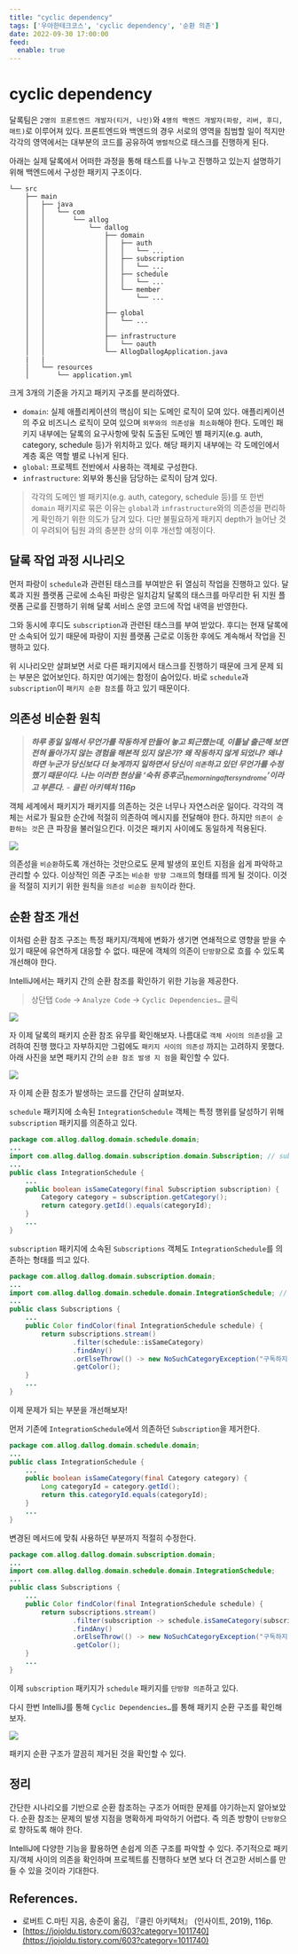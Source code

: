 ```yaml
---
title: "cyclic dependency"
tags: ['우아한테크코스', 'cyclic dependency', '순환 의존']
date: 2022-09-30 17:00:00
feed:
  enable: true
---
```


# cyclic dependency

달록팀은 `2명의 프론트엔드 개발자(티거, 나인)`와 `4명의 백엔드 개발자(파랑, 리버, 후디, 매트)`로 이루어져 있다. 프론트엔드와 백엔드의 경우 서로의 영역을 침범할 일이 적지만 각각의 영역에서는 대부분의 코드를 공유하여 `병렬적`으로 태스크를 진행하게 된다.

아래는 실제 달록에서 어떠한 과정을 통해 태스트를 나누고 진행하고 있는지 설명하기 위해 백엔드에서 구성한 패키지 구조이다.

```
└── src
    ├── main
    │   ├── java
    │   │   └── com
    │   │       └── allog
    │   │           └── dallog
    │   │               ├── domain
    │   │               │   ├── auth
    │   │               │   │   └── ...
    │   │               │   ├── subscription
    │   │               │   │   └── ...
    │   │               │   ├── schedule
    │   │               │   │   └── ...
    │   │               │   └── member
    │   │               │       └── ...
    │   │               │    
    │   │               ├── global
    │   │               │   └── ...
    │   │               │     
    │   │               ├── infrastructure
    │   │               │   └── oauth
    │   │               └── AllogDallogApplication.java
    |   |
    │   └── resources
    │       └── application.yml
```

크게 3개의 기준을 가지고 패키지 구조를 분리하였다.

- `domain`: 실제 애플리케이션의 핵심이 되는 도메인 로직이 모여 있다. 애플리케이션의 주요 비즈니스 로직이 모여 있으며 `외부와의 의존성을 최소화`해야 한다. 도메인 패키지 내부에는 달록의 요구사항에 맞춰 도출된 도메인 별 패키지(e.g. auth, category, schedule 등)가 위치하고 있다. 해당 패키지 내부에는 각 도메인에서 계층 혹은 역할 별로 나뉘게 된다.
- `global`: 프로젝트 전반에서 사용하는 객체로 구성한다.
- `infrastructure`: 외부와 통신을 담당하는 로직이 담겨 있다.

> 각각의 도메인 별 패키지(e.g. auth, category, schedule 등)를 또 한번 `domain` 패키지로 묶은 이유는 `global`과 `infrastructure`와의 의존성을 편리하게 확인하기 위한 의도가 담겨 있다. 다만 불필요하게 패키지 depth가 늘어난 것이 우려되어 팀원 과의 충분한 상의 이후 개선할 예정이다.
> 

## 달록 작업 과정 시나리오

먼저 파랑이 `schedule`과 관련된 태스크를 부여받은 뒤 열심히 작업을 진행하고 있다. 달록과 지원 플랫폼 근로에 소속된 파랑은 일치감치 달록의 태스크를 마무리한 뒤 지원 플랫폼 근로를 진행하기 위해 달록 서비스 운영 코드에 작업 내역을 반영한다.

그와 동시에 후디도 `subscription`과 관련된 태스크를 부여 받았다. 후디는 현재 달록에만 소속되어 있기 때문에 파랑이 지원 플랫폼 근로로 이동한 후에도 계속해서 작업을 진행하고 있다. 

위 시나리오만 살펴보면 서로 다른 패키지에서 태스크를 진행하기 때문에 크게 문제 되는 부분은 없어보인다. 하지만 여기에는 함정이 숨어있다. 바로 `schedule`과 `subscription`이 `패키지 순환 참조`를 하고 있기 때문이다.

## 의존성 비순환 원칙

> ***하루 종일 일해서 무언가를 작동하게 만들어 놓고 퇴근했는데, 이틑날 출근해 보면 전혀 돌아가지 않는 경험을 해본적 있지 않은가? 왜 작동하지 않게 되었나? 왜냐하면 누군가 당신보다 더 늦게까지 일하면서 당신이 `의존`하고 있던 무언가를 수정했기 때문이다. 나는 이러한 현상을 ‘숙취 증후군$_{the morning after syndrome}$’이라고 부른다.***  - ***클린 아키텍처 116p***
> 

객체 세계에서 패키지가 패키지를 의존하는 것은 너무나 자연스러운 일이다. 각각의 객체는 서로가 필요한 순간에 적절히 의존하여 메시지를 전달해야 한다. 하지만 `의존이 순환하는 것`은 큰 파장을 불러일으킨다. 이것은 패키지 사이에도 동일하게 적용된다.

![](./cyclic-dependency/image-1.png)

의존성을 `비순환`하도록 개선하는 것만으로도 문제 발생의 포인트 지점을 쉽게 파악하고 관리할 수 있다. 이상적인 의존 구조는 `비순환 방향 그래프`의 형태를 띄게 될 것이다. 이것을 적절히 지키기 위한 원칙을 `의존성 비순환 원칙`이라 한다. 

## 순환 참조 개선

이처럼 순환 참조 구조는 특정 패키지/객체에 변화가 생기면 연쇄적으로 영향을 받을 수 있기 때문에 유연하게 대응할 수 없다. 때문에 객체의 의존이 `단방향`으로 흐를 수 있도록 개선해야 한다. 

IntelliJ에서는 패키지 간의 순환 참조를 확인하기 위한 기능을 제공한다.

> 상단탭 `Code` → `Analyze Code` → `Cyclic Dependencies…` 클릭

![](./cyclic-dependency/image-2.png)

자 이제 달록의 패키지 순환 참조 유무를 확인해보자. 나름대로 `객체 사이의 의존성`을 고려하여 진행 했다고 자부하지만 그럼에도 `패키지 사이의 의존성` 까지는 고려하지 못했다. 아래 사진을 보면 패키지 간의 `순환 참조 발생 지 점`을 확인할 수 있다.

![](./cyclic-dependency/image-3.png)

자 이제 순환 참조가 발생하는 코드를 간단히 살펴보자.

`schedule` 패키지에 소속된 `IntegrationSchedule` 객체는 특정 행위를 달성하기 위해 `subscription` 패키지를 의존하고 있다.

```java
package com.allog.dallog.domain.schedule.domain;
...
import com.allog.dallog.domain.subscription.domain.Subscription; // subscription 패키지 의존
...
public class IntegrationSchedule {
    ...
    public boolean isSameCategory(final Subscription subscription) {
        Category category = subscription.getCategory();
        return category.getId().equals(categoryId);
    }
    ...
}
```

`subscription` 패키지에 소속된 `Subscriptions` 객체도 `IntegrationSchedule`를 의존하는 형태를 띄고 있다. 

```java
package com.allog.dallog.domain.subscription.domain;
...
import com.allog.dallog.domain.schedule.domain.IntegrationSchedule; // schedule 패키지 의존
...
public class Subscriptions {
    ...
    public Color findColor(final IntegrationSchedule schedule) {
        return subscriptions.stream()
                .filter(schedule::isSameCategory)
                .findAny()
                .orElseThrow(() -> new NoSuchCategoryException("구독하지 않은 카테고리 입니다."))
                .getColor();
    }
    ...
}
```

이제 문제가 되는 부분을 개선해보자!

먼저 기존에 `IntegrationSchedule`에서 의존하던 `Subscription`을 제거한다.

```java
package com.allog.dallog.domain.schedule.domain;
...
public class IntegrationSchedule {
    ...
    public boolean isSameCategory(final Category category) {
        Long categoryId = category.getId();
        return this.categoryId.equals(categoryId);
    }
    ...
}
```

변경된 메서드에 맞춰 사용하던 부분까지 적절히 수정한다. 

```java
package com.allog.dallog.domain.subscription.domain;
...
import com.allog.dallog.domain.schedule.domain.IntegrationSchedule;
...
public class Subscriptions {
    ...
    public Color findColor(final IntegrationSchedule schedule) {
        return subscriptions.stream()
                .filter(subscription -> schedule.isSameCategory(subscription.getCategory()))
                .findAny()
                .orElseThrow(() -> new NoSuchCategoryException("구독하지 않은 카테고리 입니다."))
                .getColor();
    }
    ...
}
```

이제 `subscription` 패키지가 `schedule` 패키지를 `단방향 의존`하고 있다. 

다시 한번 IntelliJ를 통해  `Cyclic Dependencies…`를 통해 패키지 순환 구조를 확인해보자.

![](./cyclic-dependency/image-4.png)

패키지 순환 구조가 깔끔히 제거된 것을 확인할 수 있다.

## 정리

간단한 시나리오를 기반으로 순환 참조하는 구조가 어떠한 문제를 야기하는지 알아보았다. 순환 참조는 문제의 발생 지점을 명확하게 파악하기 어렵다. 즉 의존 방향이 `단방향`으로 향하도록 해야 한다.

IntelliJ에 다양한 기능을 활용하면 손쉽게 의존 구조를 파악할 수 있다. 주기적으로 패키지/객체 사이의 의존을 확인하며 프로젝트를 진행하다 보면 보다 더 견고한 서비스를 만들 수 있을 것이라 기대한다.

## References.

- 로버트 C.마틴 지음, 송준이 옮김, 『클린 아키텍처』 (인사이트, 2019), 116p.
- [https://jojoldu.tistory.com/603?category=1011740](https://jojoldu.tistory.com/603?category=1011740)

<TagLinks />
